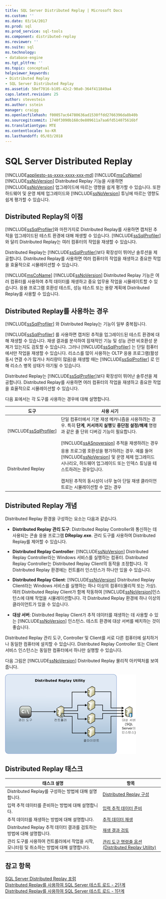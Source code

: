 ```yaml
---
title: SQL Server Distributed Replay | Microsoft Docs
ms.custom: ''
ms.date: 03/14/2017
ms.prod: sql
ms.prod_service: sql-tools
ms.component: distributed-replay
ms.reviewer: ''
ms.suite: sql
ms.technology:
- database-engine
ms.tgt_pltfrm: ''
ms.topic: conceptual
helpviewer_keywords:
- Distributed Replay
- SQL Server Distributed Replay
ms.assetid: 58ef7016-b105-42c2-90a0-364f411849a4
caps.latest.revision: 25
author: stevestein
ms.author: sstein
manager: craigg
ms.openlocfilehash: f00057ac64780636ad1530ffdd2766396da8b40b
ms.sourcegitcommit: 1740f3090b168c0e809611a7aa6fd514075616bf
ms.translationtype: MTE
ms.contentlocale: ko-KR
ms.lasthandoff: 05/03/2018
---
```

# <a name="sql-server-distributed-replay"></a>SQL Server Distributed Replay
[!INCLUDE[appliesto-ss-xxxx-xxxx-xxx-md](../../includes/appliesto-ss-xxxx-xxxx-xxx-md.md)]
  [!INCLUDE[msCoName](../../includes/msconame-md.md)] [!INCLUDE[ssNoVersion](../../includes/ssnoversion-md.md)] Distributed Replay 기능을 사용하면 [!INCLUDE[ssNoVersion](../../includes/ssnoversion-md.md)] 업그레이드에 따르는 영향을 쉽게 평가할 수 있습니다. 또한 하드웨어 및 운영 체제 업그레이드와 [!INCLUDE[ssNoVersion](../../includes/ssnoversion-md.md)] 튜닝에 따르는 영향도 쉽게 평가할 수 있습니다.  
  
## <a name="benefits-of-distributed-replay"></a>Distributed Replay의 이점  
 [!INCLUDE[ssSqlProfiler](../../includes/sssqlprofiler-md.md)]와 마찬가지로 Distributed Replay를 사용하면 캡처된 추적을 업그레이드된 테스트 환경에 대해 재생할 수 있습니다. [!INCLUDE[ssSqlProfiler](../../includes/sssqlprofiler-md.md)]와 달리 Distributed Replay는 여러 컴퓨터의 작업을 재생할 수 있습니다.  
  
 Distributed Replay는 [!INCLUDE[ssSqlProfiler](../../includes/sssqlprofiler-md.md)]보다 확장성이 뛰어난 솔루션을 제공합니다. Distributed Replay를 사용하면 여러 컴퓨터의 작업을 재생하고 중요한 작업을 효율적으로 시뮬레이션할 수 있습니다.  
  
 [!INCLUDE[msCoName](../../includes/msconame-md.md)] [!INCLUDE[ssNoVersion](../../includes/ssnoversion-md.md)] Distributed Replay 기능은 여러 컴퓨터를 사용하여 추적 데이터를 재생하고 중요 업무용 작업을 시뮬레이트할 수 있습니다. 응용 프로그램 호환성 테스트, 성능 테스트 또는 용량 계획에 Distributed Replay를 사용할 수 있습니다.  
  
## <a name="when-to-use-distributed-replay"></a>Distributed Replay를 사용하는 경우  
 [!INCLUDE[ssSqlProfiler](../../includes/sssqlprofiler-md.md)] 와 Distributed Replay는 기능이 일부 중복됩니다.  
  
 [!INCLUDE[ssSqlProfiler](../../includes/sssqlprofiler-md.md)] 를 사용하면 캡처된 추적을 업그레이드된 테스트 환경에 대해 재생할 수 있습니다. 재생 결과를 분석하여 잠재적인 기능 및 성능 관련 비호환성 문제가 있는지도 검토할 수 있습니다. 그러나 [!INCLUDE[ssSqlProfiler](../../includes/sssqlprofiler-md.md)] 는 단일 컴퓨터에서만 작업을 재생할 수 있습니다. 리소스를 많이 사용하는 OLTP 응용 프로그램(활성 동시 연결 수가 많거나 처리량이 많음)을 재생할 때는 [!INCLUDE[ssSqlProfiler](../../includes/sssqlprofiler-md.md)] 로 인해 리소스 병목 상태가 야기될 수 있습니다.  
  
 Distributed Replay는 [!INCLUDE[ssSqlProfiler](../../includes/sssqlprofiler-md.md)]보다 확장성이 뛰어난 솔루션을 제공합니다. Distributed Replay를 사용하면 여러 컴퓨터의 작업을 재생하고 중요한 작업을 효율적으로 시뮬레이션할 수 있습니다.  
  
 다음 표에서는 각 도구를 사용하는 경우에 대해 설명합니다.  
  
|도구|사용 시기|  
|----------|---------------|  
|[!INCLUDE[ssSqlProfiler](../../includes/sssqlprofiler-md.md)]|단일 컴퓨터에서 기본 재생 메커니즘을 사용하려는 경우. 특히 **단계**, **커서까지 실행**및 **중단점 설정/해제** 명령과 같은 줄 단위 디버깅 기능이 필요합니다.<br /><br /> [!INCLUDE[ssASnoversion](../../includes/ssasnoversion-md.md)] 추적을 재생하려는 경우|  
|Distributed Replay|응용 프로그램 호환성을 평가하려는 경우. 예를 들어 [!INCLUDE[ssNoVersion](../../includes/ssnoversion-md.md)] 및 운영 체제 업그레이드 시나리오, 하드웨어 업그레이드 또는 인덱스 튜닝을 테스트하려는 경우입니다.<br /><br /> 캡처된 추적의 동시성이 너무 높아 단일 재생 클라이언트로는 시뮬레이션할 수 없는 경우|  
  
## <a name="distributed-replay-concepts"></a>Distributed Replay 개념  
 Distributed Replay 환경을 구성하는 요소는 다음과 같습니다.  
  
-   **Distributed Replay 관리 도구**: Distributed Replay Controller와 통신하는 데 사용되는 콘솔 응용 프로그램 **DReplay.exe**. 관리 도구를 사용하여 Distributed Replay를 제어할 수 있습니다.  
  
-   **Distributed Replay Controller**: [!INCLUDE[ssNoVersion](../../includes/ssnoversion-md.md)] Distributed Replay Controller라는 Windows 서비스를 실행하는 컴퓨터. Distributed Replay Controller는 Distributed Replay Client의 동작을 조정합니다. 각 Distributed Replay 환경에는 컨트롤러 인스턴스가 하나만 있을 수 있습니다.  
  
-   **Distributed Replay Client**: [!INCLUDE[ssNoVersion](../../includes/ssnoversion-md.md)] Distributed Replay Client라는 Windows 서비스를 실행하는 하나 이상의 컴퓨터(물리적 또는 가상). 여러 Distributed Replay Client가 함께 작동하여 [!INCLUDE[ssNoVersion](../../includes/ssnoversion-md.md)]인스턴스에 대해 작업을 시뮬레이션합니다. 각 Distributed Replay 환경에 하나 이상의 클라이언트가 있을 수 있습니다.  
  
-   **대상 서버**: Distributed Replay Client가 추적 데이터를 재생하는 데 사용할 수 있는 [!INCLUDE[ssNoVersion](../../includes/ssnoversion-md.md)] 인스턴스. 테스트 환경에 대상 서버를 배치하는 것이 좋습니다.  
  
 Distributed Replay 관리 도구, Controller 및 Client를 서로 다른 컴퓨터에 설치하거나 동일한 컴퓨터에 설치할 수 있습니다. Distributed Replay Controller 또는 Client 서비스 인스턴스는 동일한 컴퓨터에서 하나만 실행할 수 있습니다.  
  
 다음 그림은 [!INCLUDE[ssNoVersion](../../includes/ssnoversion-md.md)] Distributed Replay 물리적 아키텍처를 보여 줍니다.  
  
 ![Distributed Replay 아키텍처](../../tools/distributed-replay/media/distributedreplayarch.gif "Distributed Replay 아키텍처")  
  
## <a name="distributed-replay-tasks"></a>Distributed Replay 태스크  
  
|태스크 설명|항목|  
|----------------------|-----------|  
|Distributed Replay를 구성하는 방법에 대해 설명합니다.|[Distributed Replay 구성](../../tools/distributed-replay/configure-distributed-replay.md)|  
|입력 추적 데이터를 준비하는 방법에 대해 설명합니다.|[입력 추적 데이터 준비](../../tools/distributed-replay/prepare-the-input-trace-data.md)|  
|추적 데이터를 재생하는 방법에 대해 설명합니다.|[추적 데이터 재생](../../tools/distributed-replay/replay-trace-data.md)|  
|Distributed Replay 추적 데이터 결과를 검토하는 방법에 대해 설명합니다.|[재생 결과 검토](../../tools/distributed-replay/review-the-replay-results.md)|  
|관리 도구를 사용하여 컨트롤러에서 작업을 시작, 모니터링 및 취소하는 방법에 대해 설명합니다.|[관리 도구 명령줄 옵션&#40;Distributed Replay Utility&#41;](../../tools/distributed-replay/administration-tool-command-line-options-distributed-replay-utility.md)|  
  
## <a name="see-also"></a>참고 항목  
 [SQL Server Distributed Replay 포럼](http://social.technet.microsoft.com/Forums/sl/sqldru/)   
 [Distributed Replay를 사용하여 SQL Server 테스트 로드 - 2단계](http://blogs.msdn.com/b/mspfe/archive/2012/11/14/using-distributed-replay-to-load-test-your-sql-server-part-2.aspx)   
 [Distributed Replay를 사용하여 SQL Server 테스트 로드 - 1단계](http://blogs.msdn.com/b/mspfe/archive/2012/11/08/using-distributed-replay-to-load-test-your-sql-server-part-1.aspx)  
  
  
